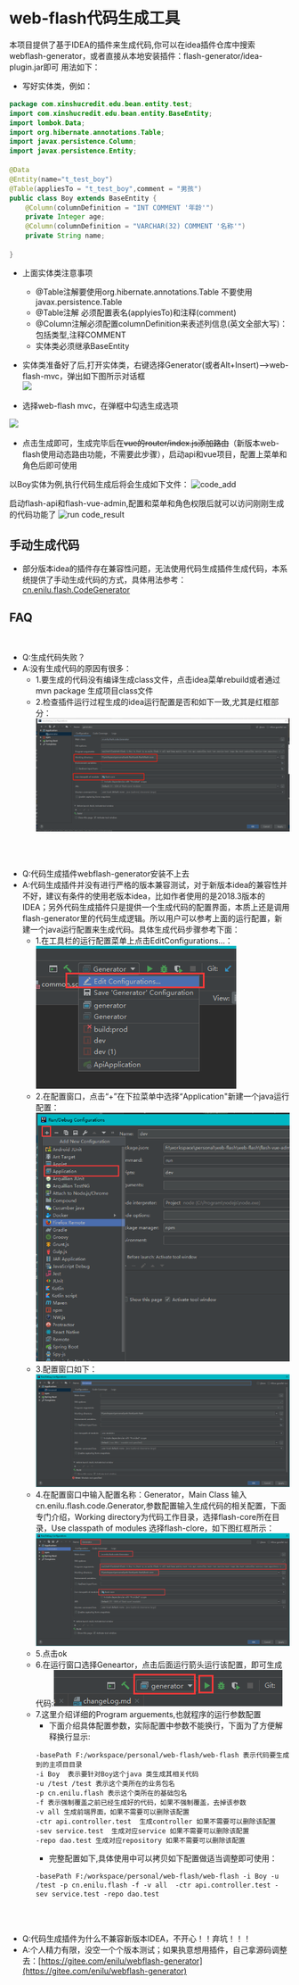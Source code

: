 # web-flash代码生成工具

本项目提供了基于IDEA的插件来生成代码,你可以在idea插件仓库中搜索webflash-generator，或者直接从本地安装插件：flash-generator/idea-plugin.jar即可
用法如下：

- 写好实体类，例如：
```java
package com.xinshucredit.edu.bean.entity.test;
import com.xinshucredit.edu.bean.entity.BaseEntity;
import lombok.Data;
import org.hibernate.annotations.Table;
import javax.persistence.Column;
import javax.persistence.Entity;

@Data
@Entity(name="t_test_boy")
@Table(appliesTo = "t_test_boy",comment = "男孩")
public class Boy extends BaseEntity {
    @Column(columnDefinition = "INT COMMENT '年龄'")
    private Integer age;
    @Column(columnDefinition = "VARCHAR(32) COMMENT '名称'")
    private String name;

}
```
- 上面实体类注意事项
    - @Table注解要使用org.hibernate.annotations.Table 不要使用javax.persistence.Table
    - @Table注解 必须配置表名(applyiesTo)和注释(comment)
    - @Column注解必须配置columnDefinition来表述列信息(英文全部大写)：包括类型,注释COMMENT
    - 实体类必须继承BaseEntity
- 实体类准备好了后,打开实体类，右键选择Generator(或者Alt+Insert)-->web-flash-mvc，弹出如下图所示对话框  
 ![](../img/plugin/generator.jpg)

 - 选择web-flash mvc，在弹框中勾选生成选项 

 ![](../img/plugin/generator-config.jpg) 
 - 点击生成即可，生成完毕后在~~vue的router/index.js添加路由~~（新版本web-flash使用动态路由功能，不需要此步骤），启动api和vue项目，配置上菜单和角色后即可使用
        


以Boy实体为例,执行代码生成后将会生成如下文件：
![code_add](./doc/code_add.jpg)


启动flash-api和flash-vue-admin,配置和菜单和角色权限后就可以访问刚刚生成的代码功能了
![run code_result](./doc/code_result.jpg)


## 手动生成代码
- 部分版本idea的插件存在兼容性问题，无法使用代码生成插件生成代码，本系统提供了手动生成代码的方式，具体用法参考：[cn.enilu.flash.CodeGenerator](https://gitee.com/enilu/web-flash/blob/master/flash-core/src/main/java/cn/enilu/flash/CodeGenerator.java)

## FAQ

<br>

- Q:生成代码失败？
- A:没有生成代码的原因有很多：
    - 1.要生成的代码没有编译生成class文件，点击idea菜单rebuild或者通过mvn package 生成项目class文件
    - 2.检查插件运行过程生成的idea运行配置是否和如下一致,尤其是红框部分：
        ![runconfig](./doc/runconfig.png)
        

<br><br>
- Q:代码生成插件webflash-generator安装不上去
- A:代码生成插件并没有进行严格的版本兼容测试，对于新版本idea的兼容性并不好，建议有条件的使用老版本idea，比如作者使用的是2018.3版本的IDEA；另外代码生成插件只是提供一个生成代码的配置界面，本质上还是调用flash-generator里的代码生成逻辑。所以用户可以参考上面的运行配置，新建一个java运行配置来生成代码。具体生成代码步骤参考下面：
    - 1.在工具栏的运行配置菜单上点击EditConfigurations...：![runconfig](./doc/run1.png)
    - 2.在配置窗口，点击“+”在下拉菜单中选择“Application"新建一个java运行配置：![runconfig](./doc/run2.png)
    - 3.配置窗口如下：![runconfig](./doc/run3.png)
    - 4.在配置窗口中输入配置名称：Generator，Main Class 输入cn.enilu.flash.code.Generator,参数配置输入生成代码的相关配置，下面专门介绍，Working directory为代码工作目录，选择flash-core所在目录，Use classpath of modules 选择flash-clore，如下图红框所示：![runconfig](./doc/run4.png)
    - 5.点击ok
    - 6.在运行窗口选择Geneartor，点击后面运行箭头运行该配置，即可生成代码:![runconfig](./doc/run5.png)
    - 7.这里介绍详细的Program arguements,也就程序的运行参数配置
        - 下面介绍具体配置参数，实际配置中参数不能换行，下面为了方便解释换行显示:
        ```
        -basePath F:/workspace/personal/web-flash/web-flash 表示代码要生成到的主项目目录
        -i Boy  表示要针对Boy这个java 类生成其相关代码
        -u /test /test 表示这个类所在的业务包名
        -p cn.enilu.flash 表示这个类所在的基础包名
        -f 表示强制覆盖之前已经生成好的代码，如果不强制覆盖，去掉该参数
        -v all 生成前端界面，如果不需要可以删除该配置
        -ctr api.controller.test  生成controller 如果不需要可以删除该配置
        -sev service.test  生成对应service 如果不需要可以删除该配置
        -repo dao.test 生成对应repository 如果不需要可以删除该配置
        ```
        - 完整配置如下,具体使用中可以拷贝如下配置做适当调整即可使用：
        ```
        -basePath F:/workspace/personal/web-flash/web-flash -i Boy -u /test -p cn.enilu.flash -f -v all  -ctr api.controller.test -sev service.test -repo dao.test 
        ```

<br><br>
     
- Q:代码生成插件为什么不兼容新版本IDEA，不开心！！弃坑！！！
- A:个人精力有限，没空一个个版本测试；如果执意想用插件，自己拿源码调整去：[https://gitee.com/enilu/webflash-generator](https://gitee.com/enilu/webflash-generator)


​        
​        
